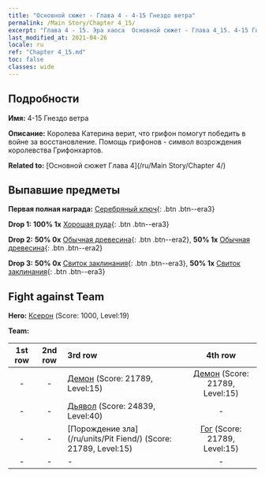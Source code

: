```yaml
---
title: "Основной сюжет - Глава 4 - 4-15 Гнездо ветра"
permalink: /Main Story/Chapter 4_15/
excerpt: "Глава 4 - 15. Эра хаоса  Основной сюжет - Глава 4_15. 4-15 Гнездо ветра"
last_modified_at: 2021-04-26
locale: ru
ref: "Chapter 4_15.md"
toc: false
classes: wide
---
```


## Подробности

 **Имя:** 4-15 Гнездо ветра

 **Описание:** Королева Катерина верит, что грифон помогут победить в войне за восстановление. Помощь грифонов - символ возрождения королевства Грифонхартов.

 **Related to:** [Основной сюжет Глава 4](/ru/Main Story/Chapter 4/)

## Выпавшие предметы

 **Первая полная награда:** [Серебряный ключ](/ItemsRU/con_693/){: .btn .btn--era3}

 **Drop 1:** **100% 1x** [Хорошая руда](/ItemsRU/mat_12/){: .btn .btn--era3}

 **Drop 2:** **50% 0x** [Обычная древесина](/ItemsRU/mat_7/){: .btn .btn--era2}, **50% 1x** [Обычная древесина](/ItemsRU/mat_7/){: .btn .btn--era2}

 **Drop 3:** **50% 0x** [Свиток заклинания](/ItemsRU/con_694/){: .btn .btn--era3}, **50% 1x** [Свиток заклинания](/ItemsRU/con_694/){: .btn .btn--era3}


## Fight against Team
 **Hero:** [Ксерон](/ru/heroes/Xeron/) (Score: 1000, Level:19)

 **Team:**


  | 1st row | 2nd row | 3rd row | 4th row |
  |:----:|:----:|:----|:----:|
  | - | - | [Демон](/ru/units/Demon/) (Score: 21789, Level:15)  | [Демон](/ru/units/Demon/) (Score: 21789, Level:15)  |
  | - | - | [Дьявол](/ru/units/Devil/) (Score: 24839, Level:40)  | - |
  | - | - | [Порождение зла](/ru/units/Pit Fiend/) (Score: 21789, Level:15)  | [Гог](/ru/units/Gog/) (Score: 21789, Level:15)  |
  | - | - | - | - |


